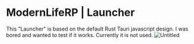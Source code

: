 # ModernLifeRP | Launcher

This "Launcher" is based on the default Rust Tauri javascript design. I was bored and wanted to test if it works. Currently it is not used.
![Untitled](https://github.com/user-attachments/assets/7826ebc1-2cf9-4e54-b64e-4943c3c1fa2b)
